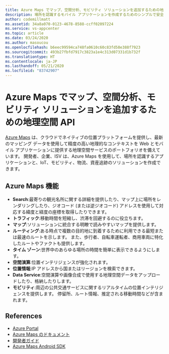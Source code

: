 ```yaml
---
title: Azure Maps でマップ、空間分析、モビリティ ソリューションを追加するための地理空間 API
description: 場所を認識するモバイル アプリケーションを作成するためのシンプルで安全な地理空間サービスについて説明します。
author: codemillmatt
ms.assetid: 34a8a070-0123-4678-8588-ccff02097224
ms.service: vs-appcenter
ms.topic: article
ms.date: 03/24/2020
ms.author: masoucou
ms.openlocfilehash: b6eec99594ca748fa0610c60c83fd58e388f7923
ms.sourcegitcommit: 493b27fbfd7917c3823a1e4c313d07331d1b732f
ms.translationtype: HT
ms.contentlocale: ja-JP
ms.lasthandoff: 05/21/2020
ms.locfileid: "83742907"
---
```

# <a name="geospatial-apis-to-add-maps-spatial-analytics-and-mobility-solutions-with-azure-maps"></a>Azure Maps でマップ、空間分析、モビリティ ソリューションを追加するための地理空間 API

[Azure Maps](https://azure.microsoft.com/services/azure-maps/) は、クラウドでネイティブの位置プラットフォームを提供し、最新のマッピング データを使用して精度の高い地理的なコンテキストを Web とモバイル アプリケーションに提供する地理空間サービスのポートフォリオを備えています。 開発者、企業、ISV は、Azure Maps を使用して、場所を認識するアプリケーションと、IoT、モビリティ、物流、資産追跡のソリューションを作成できます。

## <a name="azure-maps-features"></a>Azure Maps 機能
- **Search**:最寄りの観光名所に関する詳細を提供したり、マップ上に場所をレンダリングしたり、ジオコード (または逆ジオコード) アドレスを使用して対応する緯度と経度の座標を取得したりできます。
- **トラフィック**:移動時間を短縮し、渋滞を回避するのに役立ちます。
- **マップ**:ソリューションに統合する明瞭で読みやすいマップを提供します。
- **ルーティング**:ある時点で複数の目的地に到着するために利用できる最短または最速のルートを示します。 また、歩行者、自転車運転者、商用車両に特化したルートやファクトも提供します。
- **タイム ゾーン**:世界中のあらゆる場所の時間を簡単に表示できるようにします。
- **空間演算**:位置インテリジェンスが強化されます。
- **位置情報**:IP アドレスから国またはリージョンを検索できます。
- **Data Service**:空間演算や画像合成で使用する地理空間データをアップロードしたり、格納したりします。
- **モビリティ**:周辺の公共交通サービスに関するリアルタイムの位置インテリジェンスを提供します。 停留所、ルート情報、推定される移動時間などが含まれます。

## <a name="references"></a>References
  - [Azure Portal](https://portal.azure.com) 
  - [Azure Maps のドキュメント](/azure/azure-maps/about-azure-maps)
  - [開発者ガイド](/azure/azure-maps/how-to-use-android-map-control-library)
  - [Azure Maps Android SDK](/azure/azure-maps/how-to-use-android-map-control-library)

